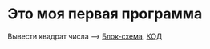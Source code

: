 # Это моя первая программа
Вывести квадрат числа --> [Блок-схема](Seminar_01/Ex01/diagram.drawio.png), [КОД](Seminar_01/Ex01/Program.cs)